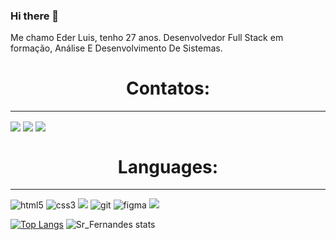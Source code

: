 ### Hi there 👋
Me chamo Eder Luis, tenho 27 anos.
Desenvolvedor Full Stack em formação, Análise E Desenvolvimento De Sistemas.
<h1 align="Center">Contatos: </h1>
<hr>
 <a align="center" href="https://www.linkedin.com/in/eder-luis-fernandes/" target="_blank">
  <img  align="center" text-align="center" src="https://img.shields.io/badge/LinkedIn-0077B5?style=for-the-badge&logo=linkedin&logoColor=white"></a> 
  <a href="mailto:eder.luis.1996@hotmail.com?subject=Contratação&body=">
   <img align="center" src="https://img.shields.io/badge/Gmail-D14836?style=for-the-badge&logo=gmail&logoColor=white"></a>     
   <a href="https://wa.me/5571982035104 "><img align="center" src="https://img.shields.io/badge/WhatsApp-25D366?style=for-the-badge&logo=whatsapp&logoColor=white"></a>
<h1 align="center" margin="30">Languages:</h1>
<hr>
<p align="left">
 <img src="https://img.shields.io/badge/HTML5-E34F26?style=for-the-badge&logo=html5&logoColor=white" alt="html5"/>
 <img src="https://img.shields.io/badge/CSS3-1572B6?style=for-the-badge&logo=css3&logoColor=white" alt="css3" />
 <img src="https://img.shields.io/badge/JavaScript-323330?style=for-the-badge&logo=javascript&logoColor=F7DF1E">
 <img src="https://img.shields.io/badge/GIT-E44C30?style=for-the-badge&logo=git&logoColor=white" alt="git"/>
 <img src="https://img.shields.io/badge/Figma-F24E1E?style=for-the-badge&logo=figma&logoColor=white" alt="figma" /> 
 <img src="https://img.shields.io/badge/Bootstrap-563D7C?style=for-the-badge&logo=bootstrap&logoColor=white">

[![Top Langs](https://github-readme-stats.vercel.app/api/top-langs/?username=EderLuisFernandes&layout=pie&theme=dark)](https://github.com/anuraghazra/github-readme-stats)
![Sr_Fernandes stats](https://github-readme-stats.vercel.app/api?username=EderLuisFernandes&show_icons=true&theme=dark)
